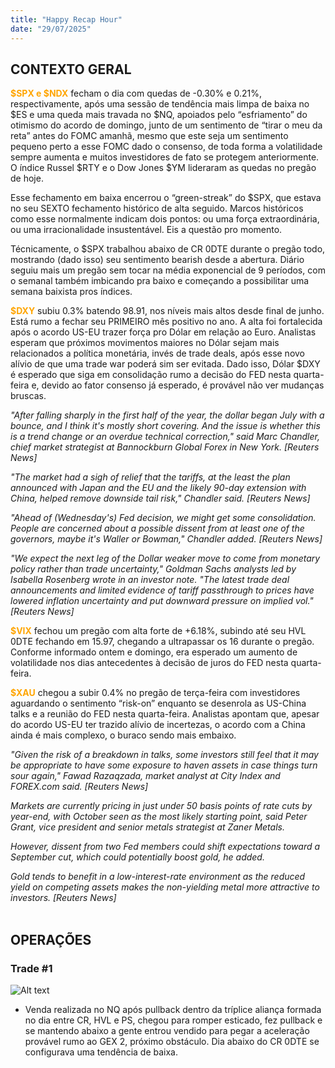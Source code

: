 ```yaml
---
title: "Happy Recap Hour"
date: "29/07/2025"
---
```


## CONTEXTO GERAL

<span style="color:orange"><b>$SPX e $NDX</b></span> fecham o dia com quedas de -0.30% e 0.21%, respectivamente, após uma sessão de tendência mais limpa de baixa no $ES e uma queda mais travada no $NQ, apoiados pelo “esfriamento” do otimismo do acordo de domingo, junto de um sentimento de “tirar o meu da reta” antes do FOMC amanhã, mesmo que este seja um sentimento pequeno perto a esse FOMC dado o consenso, de toda forma a volatilidade sempre aumenta e muitos investidores de fato se protegem anteriormente. O índice Russel $RTY e o Dow Jones $YM lideraram as quedas no pregão de hoje.

Esse fechamento em baixa encerrou o “green-streak” do $SPX, que estava no seu SEXTO fechamento histórico de alta seguido. Marcos históricos como esse normalmente indicam dois pontos: ou uma força extraordinária, ou uma irracionalidade insustentável. Eis a questão pro momento.

Técnicamente, o $SPX trabalhou abaixo de CR 0DTE durante o pregão todo, mostrando (dado isso) seu sentimento bearish desde a abertura. Diário seguiu mais um pregão sem tocar na média exponencial de 9 períodos, com o semanal também imbicando pra baixo e começando a possibilitar uma semana baixista pros índices.

<span style="color:orange"><b>$DXY</b></span> subiu 0.3% batendo 98.91, nos níveis mais altos desde final de junho. Está rumo a fechar seu PRIMEIRO mês positivo no ano. A alta foi fortalecida após o acordo US-EU trazer força pro Dólar em relação ao Euro. Analistas esperam que próximos movimentos maiores no Dólar sejam mais relacionados a política monetária, invés de trade deals, após esse novo alívio de que uma trade war poderá sim ser evitada. Dado isso, Dólar $DXY é esperado que siga em consolidação rumo a decisão do FED nesta quarta-feira e, devido ao fator consenso já esperado, é provável não ver mudanças bruscas.

_"After falling sharply in the first half of the year, the dollar began July with a bounce, and I think it's mostly short covering. And the issue is whether this is a trend change or an overdue technical correction," said Marc Chandler, chief market strategist at Bannockburn Global Forex in New York. [Reuters News]_

_"The market had a sigh of relief that the tariffs, at the least the plan announced with Japan and the EU and the likely 90-day extension with China, helped remove downside tail risk," Chandler said. [Reuters News]_

_"Ahead of (Wednesday's) Fed decision, we might get some consolidation. People are concerned about a possible dissent from at least one of the governors, maybe it's Waller or Bowman," Chandler added. [Reuters News]_

_"We expect the next leg of the Dollar weaker move to come from monetary policy rather than trade uncertainty," Goldman Sachs analysts led by Isabella Rosenberg wrote in an investor note. "The latest trade deal announcements and limited evidence of tariff passthrough to prices have lowered inflation uncertainty and put downward pressure on implied vol." [Reuters News]_

<span style="color:orange"><b>$VIX</b></span> fechou um pregão com alta forte de +6.18%, subindo até seu HVL 0DTE fechando em 15.97, chegando a ultrapassar os 16 durante o pregão. Conforme informado ontem e domingo, era esperado um aumento de volatilidade nos dias antecedentes à decisão de juros do FED nesta quarta-feira.

<span style="color:orange"><b>$XAU</b></span> chegou a subir 0.4% no pregão de terça-feira com investidores aguardando o sentimento “risk-on” enquanto se desenrola as US-China talks e a reunião do FED nesta quarta-feira. Analistas apontam que, apesar do acordo US-EU ter trazido alívio de incertezas, o acordo com a China ainda é mais complexo, o buraco sendo mais embaixo.

_"Given the risk of a breakdown in talks, some investors still feel that it may be appropriate to have some exposure to haven assets in case things turn sour again," Fawad Razaqzada, market analyst at City Index and FOREX.com said. [Reuters News]_

_Markets are currently pricing in just under 50 basis points of rate cuts by year-end, with October seen as the most likely starting point, said Peter Grant, vice president and senior metals strategist at Zaner Metals._

_However, dissent from two Fed members could shift expectations toward a September cut, which could potentially boost gold, he added._

_Gold tends to benefit in a low-interest-rate environment as the reduced yield on competing assets makes the non-yielding metal more attractive to investors. [Reuters News]_
<br>
<br>

## OPERAÇÕES

### Trade #1

![Alt text](/TRADES/trade1-29-07-25.png)
<br>

- Venda realizada no NQ após pullback dentro da tríplice aliança formada no dia entre CR, HVL e PS, chegou para romper esticado, fez pullback e se mantendo abaixo a gente entrou vendido para pegar a aceleração provável rumo ao GEX 2, próximo obstáculo. Dia abaixo do CR 0DTE se configurava uma tendência de baixa.

